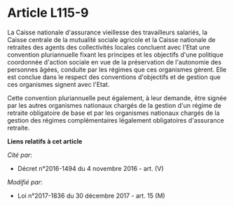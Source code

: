 # Article L115-9

La Caisse nationale d'assurance vieillesse des travailleurs salariés, la Caisse centrale de la mutualité sociale agricole et
la Caisse nationale de retraites des agents des collectivités locales concluent avec l'Etat une convention pluriannuelle
fixant les principes et les objectifs d'une politique coordonnée d'action sociale en vue de la préservation de l'autonomie
des personnes âgées, conduite par les régimes que ces organismes gèrent. Elle est conclue dans le respect des conventions
d'objectifs et de gestion que ces organismes signent avec l'Etat.

Cette convention pluriannuelle peut également, à leur demande, être signée par les autres organismes nationaux chargés de la
gestion d'un régime de retraite obligatoire de base et par les organismes nationaux chargés de la gestion des régimes
complémentaires légalement obligatoires d'assurance retraite.

**Liens relatifs à cet article**

_Cité par_:

  - Décret n°2016-1494 du 4 novembre 2016 - art. (V)

_Modifié par_:

  - Loi n°2017-1836 du 30 décembre 2017 - art. 15 (M)
